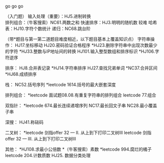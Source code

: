 go go go

（入门题）
输入处理（重要）：HJ5.进制转换  
排列组合：（牛客搜索）NC61.两数之和
快速排序：HJ3.明明的随机数  较难
哈希表：HJ10.字符个数统计
递归：NC68.跳台阶

（带*题目与第一第二道题目难度相近，以下题目基本上覆盖知识点）
字符串操作：
HJ17.坐标移动
HJ20.密码验证合格程序
*HJ23.删除字符串中出现次数最少的字符
*HJ33.整数与IP地址间的转换
HJ101.输入整型数组和排序标识
*HJ106.字符逆序

排序：
HJ8.合并表记录
*HJ14.字符串排序
HJ27.查找兄弟单词
*NC37.合并区间
*HJ68.成绩排序

栈：
NC52.括号序列
*leetcode 1614.括号的最大嵌套深度

排列组合：
*leetcode 面试题08.08.有重复字符串的排列组合
leetcode 77.组合

双指针：
*leetcode 674.最长连续递增序列
NC17.最长回文子串
NC28.最小覆盖子串

深搜：
HJ41.称砝码

二叉树：
*leetcode 剑指offer 32 — II. 从上到下打印二叉树III
leetcode 剑指offer 32 — III. 从上到下打印二叉树III

其他：
*HJ108.求最小公倍数
*（牛客搜索）素数
*leetcode 994.腐烂的橘子
leetcode 204.计数质数
HJ25. 数据分类处理
